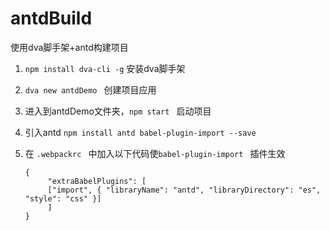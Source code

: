 # antdBuild
使用dva脚手架+antd构建项目

1. `npm install dva-cli -g`  安装dva脚手架

2. `dva new antdDemo ` 创建项目应用

3. 进入到antdDemo文件夹，`npm start ` 启动项目

4. 引入antd `npm install antd babel-plugin-import --save`

5. 在 `.webpackrc ` 中加入以下代码使`babel-plugin-import ` 插件生效

   ```
   {
     	"extraBabelPlugins": [
       	["import", { "libraryName": "antd", "libraryDirectory": "es", "style": "css" }]
     	]
   }
   ```

   